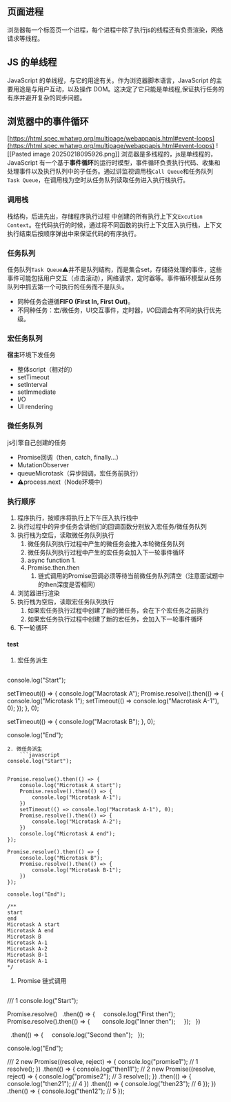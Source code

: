 
## 页面进程
浏览器每一个标签页一个进程，每个进程中除了执行js的线程还有负责渲染，网络请求等线程。

## JS 的单线程
JavaScript 的单线程，与它的用途有关。作为浏览器脚本语言，JavaScript 的主要用途是与用户互动，以及操作 DOM。这决定了它只能是单线程,保证执行任务的有序并避开复杂的同步问题。
 
## 浏览器中的事件循环
[https://html.spec.whatwg.org/multipage/webappapis.html#event-loops](https://html.spec.whatwg.org/multipage/webappapis.html#event-loops)
![[Pasted image 20250218095926.png]]
浏览器是多线程的，js是单线程的，JavaScript 有一个基于**事件循环**的运行时模型，事件循环负责执行代码、收集和处理事件以及执行队列中的子任务。通过讲监视调用栈`Call Queue`和任务队列`Task Queue`，在调用栈为空时从任务队列读取任务进入执行栈执行。

### 调用栈
栈结构，后进先出，存储程序执行过程 中创建的所有执行上下文`Excution Context`。在代码执行的时候，通过将不同函数的执行上下文压入执行栈，上下文执行结束后按顺序弹出中来保证代码的有序执行。

### 任务队列
任务队列`Task Queue`⚠️并不是队列结构，而是集合set，存储待处理的事件，这些事件可能包括用户交互（点击滚动），网络请求，定时器等。事件循环模型从任务队列中抓去第一个可执行的任务而不是队头。
- 同种任务会遵循**FIFO (First In, First Out)**。
- 不同种任务：宏/微任务，UI交互事件，定时器，I/O回调会有不同的执行优先级。
### 宏任务队列
**宿主**环境下发任务
- 整体script（相对的）
- setTimeout
- setInterval
- setImmediate
- I/O
- UI rendering
### 微任务队列
js引擎自己创建的任务
- Promise回调（then, catch, finally...）
- MutationObserver
- queueMicrotask（异步回调，宏任务前执行）
- ⚠️process.next（Node环境中）

### 执行顺序
1. 程序执行，按顺序将执行上下午压入执行栈中
2. 执行过程中的异步任务会讲他们的回调函数分别放入宏任务/微任务队列
3. 执行栈为空后，读取微任务队列执行
	1. 微任务队列执行过程中产生的微任务会推入本轮微任务队列
	2. 微任务队列执行过程中产生的宏任务会加入下一轮事件循环
	3. async function
		1. 
	4. Promise.then.then
		1. 链式调用的Promise回调必须等待当前微任务队列清空（注意面试题中的then深度是否相同）
4. 浏览器进行渲染
5. 执行栈为空后，读取宏任务队列执行
	1. 如果宏任务执行过程中创建了新的微任务，会在下个宏任务之前执行
	2. 如果宏任务执行过程中创建了新的宏任务，会加入下一轮事件循环
6. 下一轮循环

#### test
1. 宏任务派生
	```javascript
console.log("Start");

setTimeout(() => {
    console.log("Macrotask A");
    Promise.resolve().then(() => {
        console.log("Microtask 1");
        setTimeout(() => console.log("Macrotask A-1"), 0);
    });
}, 0);

setTimeout(() => {
    console.log("Macrotask B");
}, 0);

console.log("End");
```
2. 微任务派生
	```javascript
console.log("Start");


Promise.resolve().then(() => {
	console.log("Microtask A start");
	Promise.resolve().then(() => {
		console.log("Microtask A-1");
	})
	setTimeout(() => console.log("Macrotask A-1"), 0);
	Promise.resolve().then(() => {
		console.log("Microtask A-2");
	})
	console.log("Microtask A end");
});

Promise.resolve().then(() => {
	console.log("Microtask B");
	Promise.resolve().then(() => {
		console.log("Microtask B-1");
	})
});

console.log("End");

/** 
start
end
Microtask A start
Microtask A end
Microtask B
Microtask A-1
Microtask A-2
Microtask B-1
Macrotask A-1
*/

```
1. Promise 链式调用
	```javascript
/// 1
console.log("Start");

Promise.resolve()
  .then(() => {
    console.log("First then");
    Promise.resolve().then(() => {
      console.log("Inner then");
    });
  })

  .then(() => {
    console.log("Second then");
  });

console.log("End");

/// 2
new Promise((resolve, reject) => {
    	console.log("promise1"); // 1
    	resolve();
    })
    	.then(() => {
    		console.log("then11"); // 2
    		new Promise((resolve, reject) => {
    			console.log("promise2"); // 3
    			resolve();
    		})
    			.then(() => {
    				console.log("then21"); // 4
    			})
    			.then(() => {
    				console.log("then23"); // 6
    			});
    	})
    	.then(() => {
    		console.log("then12"); // 5
    	});
```